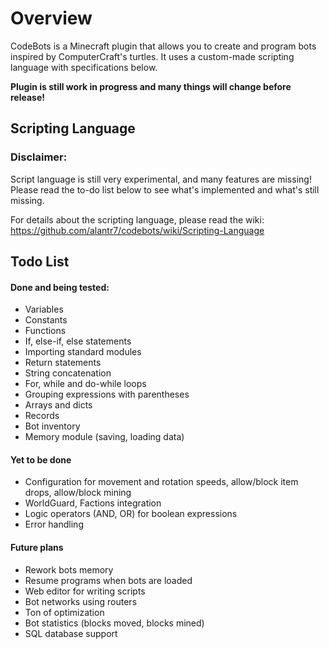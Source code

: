 # Overview
CodeBots is a Minecraft plugin that allows you to create and program bots inspired by ComputerCraft's turtles. It uses a custom-made scripting language with specifications below.

**Plugin is still work in progress and many things will change before release!**

## Scripting Language

### Disclaimer:
Script language is still very experimental, and many features are missing! Please read the to-do list below to see what's implemented and what's still missing.

For details about the scripting language, please read the wiki:<br />
https://github.com/alantr7/codebots/wiki/Scripting-Language

## Todo List
#### Done and being tested:
- Variables
- Constants
- Functions
- If, else-if, else statements
- Importing standard modules
- Return statements
- String concatenation
- For, while and do-while loops
- Grouping expressions with parentheses
- Arrays and dicts
- Records
- Bot inventory
- Memory module (saving, loading data)

#### Yet to be done
- Configuration for movement and rotation speeds, allow/block item drops, allow/block mining
- WorldGuard, Factions integration
- Logic operators (AND, OR) for boolean expressions
- Error handling

#### Future plans
- Rework bots memory
- Resume programs when bots are loaded
- Web editor for writing scripts
- Bot networks using routers
- Ton of optimization
- Bot statistics (blocks moved, blocks mined)
- SQL database support